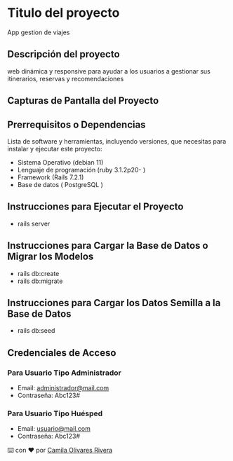 # Titulo del proyecto

App gestion de viajes

## Descripción del proyecto

web dinámica y responsive para ayudar a los usuarios a gestionar
sus itinerarios, reservas y recomendaciones

## Capturas de Pantalla del Proyecto


## Prerrequisitos o Dependencias

Lista de software y herramientas, incluyendo versiones, que necesitas para instalar y ejecutar este proyecto:

- Sistema Operativo (debian 11)
- Lenguaje de programación (ruby 3.1.2p20- )
- Framework (Rails 7.2.1)
- Base de datos ( PostgreSQL )



## Instrucciones para Ejecutar el Proyecto

- rails server

## Instrucciones para Cargar la Base de Datos o Migrar los Modelos

- rails db:create
- rails db:migrate


## Instrucciones para Cargar los Datos Semilla a la Base de Datos

- rails db:seed


## Credenciales de Acceso

### Para Usuario Tipo Administrador

- Email: administrador@mail.com
- Contraseña: Abc123#

### Para Usuario Tipo Huésped

- Email: usuario@mail.com
- Contraseña: Abc123#


⌨️ con ❤️ por [Camila Olivares Rivera](https://github.com/camilaOlivaresR)